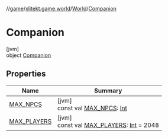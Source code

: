 //[game](../../../../index.md)/[xlitekt.game.world](../../index.md)/[World](../index.md)/[Companion](index.md)

# Companion

[jvm]\
object [Companion](index.md)

## Properties

| Name | Summary |
|---|---|
| [MAX_NPCS](-m-a-x_-n-p-c-s.md) | [jvm]<br>const val [MAX_NPCS](-m-a-x_-n-p-c-s.md): [Int](https://kotlinlang.org/api/latest/jvm/stdlib/kotlin/-int/index.html) |
| [MAX_PLAYERS](-m-a-x_-p-l-a-y-e-r-s.md) | [jvm]<br>const val [MAX_PLAYERS](-m-a-x_-p-l-a-y-e-r-s.md): [Int](https://kotlinlang.org/api/latest/jvm/stdlib/kotlin/-int/index.html) = 2048 |
